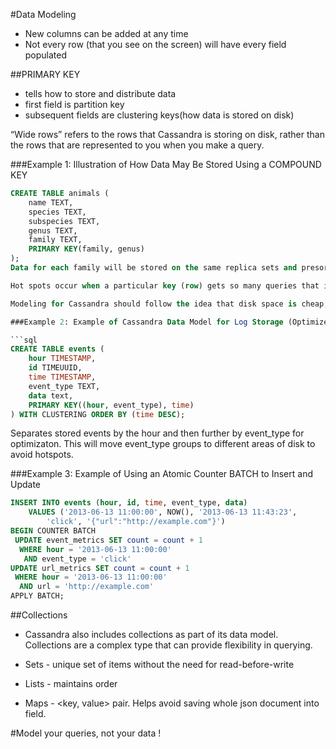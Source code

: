 #Data Modeling

- New columns can be added at any time
- Not every row (that you see on the screen) will have every field populated

##PRIMARY KEY
- tells how to store and distribute data
- first field is partition key
- subsequent fields are clustering keys(how data is stored on disk)

“Wide rows” refers to the rows that Cassandra is storing on disk, rather than the rows that are represented to you when you make a query.

###Example 1: Illustration of How Data May Be Stored Using a COMPOUND KEY

```sql
CREATE TABLE animals ( 
	name TEXT,
	species TEXT, 
	subspecies TEXT, 
	genus TEXT,
	family TEXT,
	PRIMARY KEY(family, genus) 
);
Data for each family will be stored on the same replica sets and presorted, or clustered, by the genus.This will allow for very fast lookups when the family and genus for an animal are known.```

Hot spots occur when a particular key (row) gets so many queries that it causes the load on the machine to spike. High load on a given machine can cause cluster-wide complications as the communication channels start to back up. Consideration also needs to be given to the row size. A single row has to fit on disk; if you have a single row containing billions of columns, it may extend past the amount of available disk space on the drive.

Modeling for Cassandra should follow the idea that disk space is cheap, so duplicating data (even multiple times) should not be an issue. In fact, “normalization” of data is an anti-pattern in Cassandra.

###Example 2: Example of Cassandra Data Model for Log Storage (Optimized)

```sql
CREATE TABLE events ( 
	hour TIMESTAMP,
	id TIMEUUID,
	time TIMESTAMP,
	event_type TEXT,
	data text,
	PRIMARY KEY((hour, event_type), time)
) WITH CLUSTERING ORDER BY (time DESC);
```
Separates stored events by the hour and then further by event_type for optimizaton. This will move event_type groups to different areas of disk to avoid hotspots.

###Example 3: Example of Using an Atomic Counter BATCH to Insert and Update
```sql
INSERT INTO events (hour, id, time, event_type, data)
	VALUES ('2013-06-13 11:00:00', NOW(), '2013-06-13 11:43:23',
		'click', '{"url":"http://example.com"}')
BEGIN COUNTER BATCH
 UPDATE event_metrics SET count = count + 1
  WHERE hour = '2013-06-13 11:00:00'
   AND event_type = 'click'
UPDATE url_metrics SET count = count + 1
 WHERE hour = '2013-06-13 11:00:00'
  AND url = 'http://example.com'
APPLY BATCH;
```

##Collections

- Cassandra also includes collections as part of its data model. Collections are a complex type that can provide flexibility in querying.

- Sets - unique set of items without the need for read-before-write
- Lists - maintains order
- Maps - <key, value> pair. Helps avoid saving whole json document into field.

#Model your queries, not your data !